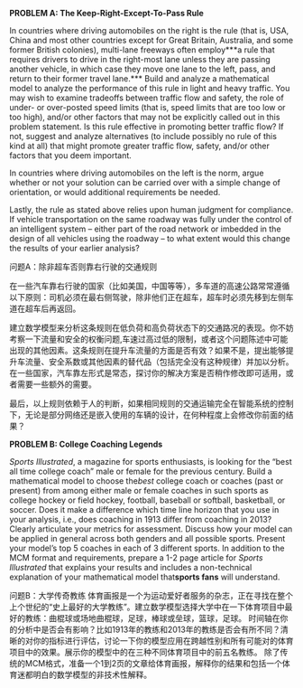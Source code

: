 **PROBLEM A: The Keep-Right-Except-To-Pass Rule**

 

In countries where driving automobiles on the right is the rule (that is, USA, China and most other countries except for Great Britain, Australia, and some former British colonies), multi-lane freeways often employ**\*a rule that requires drivers to drive in the right-most lane unless they are passing another vehicle, in which case they move one lane to the left, pass, and return to their former travel lane.***
Build and analyze a mathematical model to analyze the performance of this rule in light and heavy traffic. You may wish to examine tradeoffs between traffic flow and safety, the role of under- or over-posted speed limits (that is, speed limits that are too low or too high), and/or other factors that may not be explicitly called out in this problem statement. Is this rule effective in promoting better traffic flow? If not, suggest and analyze alternatives (to include possibly no rule of this kind at all) that might promote greater traffic flow, safety, and/or other factors that you deem important.

 

In countries where driving automobiles on the left is the norm, argue whether or not your solution can be carried over with a simple change of orientation, or would additional requirements be needed.

 

Lastly, the rule as stated above relies upon human judgment for compliance. If vehicle transportation on the same roadway was fully under the control of an intelligent system – either part of the road network or imbedded in the design of all vehicles using the roadway – to what extent would this change the results of your earlier analysis?

 

 

 

问题A：除非超车否则靠右行驶的交通规则 

 

在一些汽车靠右行驶的国家（比如美国，中国等等），多车道的高速公路常常遵循以下原则：司机必须在最右侧驾驶，除非他们正在超车，超车时必须先移到左侧车道在超车后再返回。

 

 

 

 建立数学模型来分析这条规则在低负荷和高负荷状态下的交通路况的表现。你不妨考察一下流量和安全的权衡问题,车速过高过低的限制，或者这个问题陈述中可能出现的其他因素。这条规则在提升车流量的方面是否有效？如果不是，提出能够提升车流量、安全系数或其他因素的替代品（包括完全没有这种规律）并加以分析。
在一些国家，汽车靠左形式是常态，探讨你的解决方案是否稍作修改即可适用，或者需要一些额外的需要。

 

最后，以上规则依赖于人的判断，如果相同规则的交通运输完全在智能系统的控制下，无论是部分网络还是嵌入使用的车辆的设计，在何种程度上会修改你前面的结果？

 

 

 

 

 

 

 

**PROBLEM B: College Coaching Legends**

 

 *Sports Illustrated*, a magazine for sports enthusiasts, is looking for the “best all time college coach” male or female for the previous century. Build a mathematical model to choose the*best* college coach or coaches (past or present) from among either male or female coaches in such sports as college hockey or field hockey, football, baseball or softball, basketball, or soccer. Does it make a difference which time line horizon that you use in your analysis, i.e., does coaching in 1913 differ from coaching in 2013? Clearly articulate your metrics for assessment. Discuss how your model can be applied in general across both genders and all possible sports. Present your model’s top 5 coaches in each of 3 different sports.
In addition to the MCM format and requirements, prepare a 1-2 page article for *Sports Illustrated* that explains your results and includes a non-technical explanation of your mathematical model that**sports fans** will understand. 

 

问题B：大学传奇教练
体育画报是一个为运动爱好者服务的杂志，正在寻找在整个上个世纪的“史上最好的大学教练”。建立数学模型选择大学中在一下体育项目中最好的教练：曲棍球或场地曲棍球，足球，棒球或垒球，篮球，足球。 时间轴在你的分析中是否会有影响？比如1913年的教练和2013年的教练是否会有所不同？清晰的对你的指标进行评估，讨论一下你的模型应用在跨越性别和所有可能对的体育项目中的效果。展示你的模型中的在三种不同体育项目中的前五名教练。
除了传统的MCM格式，准备一个1到2页的文章给体育画报，解释你的结果和包括一个体育迷都明白的数学模型的非技术性解释。 